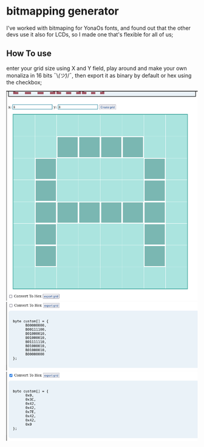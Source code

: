 # bitmapping generator
I've worked with bitmaping for YonaOs fonts, and found out that the other devs use it also for LCDs, so I made one that's flexible for all of us;
## How To use
enter your grid size using X and Y field, play around and make your own monaliza in 16 bits ¯\\_(ツ)_/¯, then export it as binary by default or hex using the checkbox;

![A](screen-shots/A.png)
![A](screen-shots/ABinary.png)
![A](screen-shots/AHex.png)